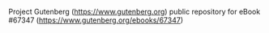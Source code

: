 Project Gutenberg (https://www.gutenberg.org) public repository for
eBook #67347 (https://www.gutenberg.org/ebooks/67347)
